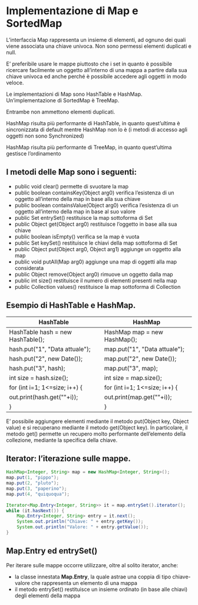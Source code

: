 # Implementazione di Map e SortedMap
L’interfaccia Map rappresenta un insieme di elementi, ad ognuno dei quali viene associata una chiave univoca. Non sono permessi elementi duplicati e null.

E’ preferibile usare le mappe piuttosto che i set in quanto è possibile ricercare facilmente un oggetto all’interno di una mappa a partire dalla sua chiave univoca ed anche perché è possibile accedere agli oggetti in modo veloce.

Le implementazioni di Map sono HashTable e HashMap.
Un’implementazione di SortedMap è TreeMap. 

Entrambe non ammettono elementi duplicati.

HashMap risulta più performante di HashTable, in quanto quest’ultima è sincronizzata di default mentre HashMap non lo è (i metodi di accesso agli oggetti non sono Synchronized)

HashMap risulta più performante di TreeMap, in quanto quest’ultima gestisce l’ordinamento


## I metodi delle Map sono i seguenti:

* public void clear()
permette di svuotare la map
* public boolean containsKey(Object arg0)
verifica l’esistenza di un oggetto all’interno della map in base alla sua chiave
* public boolean containsValue(Object arg0)
verifica l’esistenza di un oggetto all’interno della map in base al suo valore
* public Set entrySet()
restituisce la map sottoforma di Set
* public Object get(Object arg0)
restituisce l’oggetto in base alla sua chiave
* public boolean isEmpty()
verifica se la map è vuota
* public Set keySet()
restituisce le chiavi della map sottoforma di Set
* public Object put(Object arg0, Object arg1)
aggiunge un oggetto alla map
* public void putAll(Map arg0)
aggiunge una map di oggetti alla map considerata
* public Object remove(Object arg0)
rimuove un oggetto dalla map
* public int size()
restituisce il numero di elementi presenti nella map
* public Collection values()
restituisce la map sottoforma di Collection




## Esempio di HashTable e HashMap.
HashTable | HashMap
------------ | -------------
HashTable hash = new HashTable();	|	HashMap map = new HashMap();
hash.put("1", "Data attuale");		|	map.put("1", "Data attuale");
hash.put("2", new Date());			|	map.put("2", new Date());
hash.put("3", hash);				|	map.put("3", map);
int size = hash.size();			|	int size = map.size();
for (int i=1; 1<=size; i++) {		|	for (int i=1; 1<=size; i++) {
   out.print(hash.get(""+i));		   |	out.print(map.get(""+i));
}							|	}

E’ possibile aggiungere elementi mediante il metodo put(Object key, Object value) e si recuperano mediante il metodo get(Object key). 
In particolare, il metodo get() permette un recupero molto performante dell’elemento della collezione, mediante la specifica della chiave.

## Iterator: l’iterazione sulle mappe.

```java
HashMap<Integer, String> map = new HashMap<Integer, String>();
map.put(1, "pippo");
map.put(2, "pluto");
map.put(3, "paperino");
map.put(4, "quiquoqua");
  
Iterator<Map.Entry<Integer, String>> it = map.entrySet().iterator();
while (it.hasNext()) {
	Map.Entry<Integer, String> entry = it.next();
	System.out.println("Chiave: " + entry.getKey());
	System.out.println("Valore: " + entry.getValue());
}
```
## Map.Entry ed entrySet()
Per iterare sulle mappe occorre utilizzare, oltre al solito iterator, anche:
* la classe innestata __Map.Entry__, la quale astrae una coppia di tipo chiave-valore che rappresenta un elemento di una mappa
* il metodo entrySet() restituisce un insieme ordinato (in base alle chiavi) degli elementi della mappa